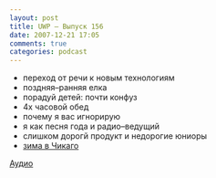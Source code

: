 ```yaml
---
layout: post
title: UWP – Выпуск 156
date: 2007-12-21 17:05
comments: true
categories: podcast
---
```


- переход от речи к новым технологиям
- поздняя–ранняя елка
- порадуй детей: почти конфуз
- 4х часовой обед
- почему я вас игнорирую
- я как песня года и радио–ведущий
- слишком дорогй продукт и недорогие юниоры
- [зима в Чикаго](http://picasaweb.google.com/umputun/BCNSk)

[Аудио](https://podcast.umputun.com/media/ump_podcast156.mp3)
<audio src="https://podcast.umputun.com/media/ump_podcast156.mp3" preload="none">